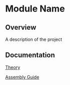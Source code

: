 # Module Name

## Overview

A description of the project

## Documentation

[Theory](theory.md)

[Assembly Guide](assembly.md)